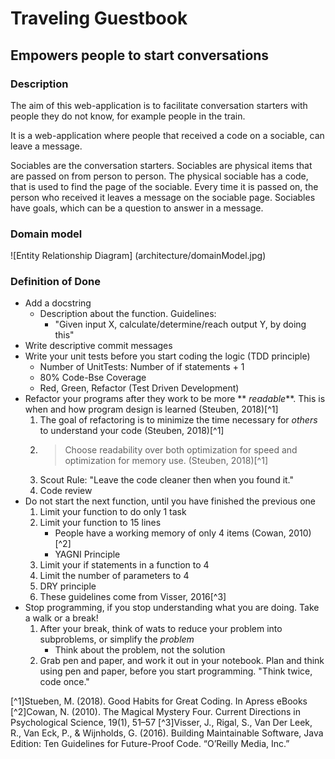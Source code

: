 # Traveling Guestbook
## Empowers people to start conversations
### Description
The aim of this web-application is to facilitate conversation starters with people they do not know, for example people in the train.

It is a web-application where people that received a code on a sociable, can leave a message.

Sociables are the conversation starters.
Sociables are physical items that are passed on from person to person. The physical sociable has a code, that is used to find the page of the sociable. Every time it is passed on, the person who received it leaves a message on the sociable page.
Sociables have goals, which can be a question to answer in a message.

### Domain model
![Entity Relationship Diagram]
(architecture/domainModel.jpg)

### Definition of Done
- Add a docstring
    - Description about the function. Guidelines:
        - "Given input X, calculate/determine/reach output Y, by doing this"
- Write descriptive commit messages
- Write your unit tests before you start coding the logic (TDD principle)
    - Number of UnitTests: Number of if statements + 1
    - 80% Code-Bse Coverage
    - Red, Green, Refactor (Test Driven Development)
- Refactor your programs after they work to be more ** *readable***. This is when and how program design is learned (Steuben, 2018)[^1]
    1. The goal of refactoring is to minimize the time necessary for *others* to understand your code (Steuben, 2018)[^1]
    2. > Choose readability over both optimization for speed and optimization for memory use. (Steuben, 2018)[^1]
    3. Scout Rule: "Leave the code cleaner then when you found it."
    4. Code review
- Do not start the next function, until you have finished the previous one
    1. Limit your function to do only 1 task
    2. Limit your function to 15 lines
        - People have a working memory of only 4 items (Cowan, 2010)[^2]
        - YAGNI Principle
    3. Limit your if statements in a function to 4
    4. Limit the number of parameters to 4
    5. DRY principle
    6. These guidelines come from Visser, 2016[^3]
- Stop programming, if you stop understanding what you are doing. Take a walk or a break!
    1. After your break, think of wats to reduce your problem into subproblems, or simplify the *problem*
        - Think about the problem, not the solution
    2. Grab pen and paper, and work it out in your notebook. Plan and think using pen and paper, before you start programming. "Think twice, code once."


[^1]Stueben, M. (2018). Good Habits for Great Coding. In Apress eBooks
[^2]Cowan, N. (2010). The Magical Mystery Four. Current Directions in Psychological Science, 19(1), 51–57
[^3]Visser, J., Rigal, S., Van Der Leek, R., Van Eck, P., & Wijnholds, G. (2016). Building Maintainable Software, Java Edition: Ten Guidelines for Future-Proof Code. “O’Reilly Media, Inc.”